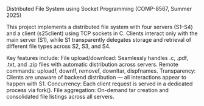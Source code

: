 Distributed File System using Socket Programming (COMP-8567, Summer 2025)

This project implements a distributed file system with four servers (S1–S4) and a client (s25client) using TCP sockets in C. Clients interact only with the main server (S1), while S1 transparently delegates storage and retrieval of different file types across S2, S3, and S4.

Key features include:
File upload/download: Seamlessly handles .c, .pdf, .txt, and .zip files with automatic distribution across servers.
Remote commands: uploadf, downlf, removef, downltar, dispfnames.
Transparency: Clients are unaware of backend distribution — all interactions appear to happen with S1.
Concurrency: Each client request is served in a dedicated process via fork().
File aggregation: On-demand tar creation and consolidated file listings across all servers.
